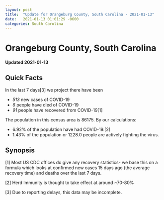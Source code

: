 ```yaml
---
layout: post
title:  "Update for Orangeburg County, South Carolina - 2021-01-13"
date:   2021-01-13 01:01:29 -0600
categories: South Carolina
---
```


# Orangeburg County, South Carolina
#### Updated 2021-01-13

## Quick Facts

In the last 7 days[3] we project there have been
- *513* new cases of COVID-19
- *6* people have died of COVID-19
- *91* people have recovered from COVID-19[1]

The population in this census area is 86175. By our calculations:
- 6.92% of the population have had COVID-19.[2]
- 1.43% of the population or 1228.0 people are actively fighting the virus.

## Synopsis




[1] Most US CDC offices do give any recovery statistics- we base this on a formula which looks at confirmed new cases
15 days ago (the average recovery time) and deaths over the last 7 days.

[2] Herd Immunity is thought to take effect at around ~70-80%

[3] Due to reporting delays, this data may be incomplete.
 
    
